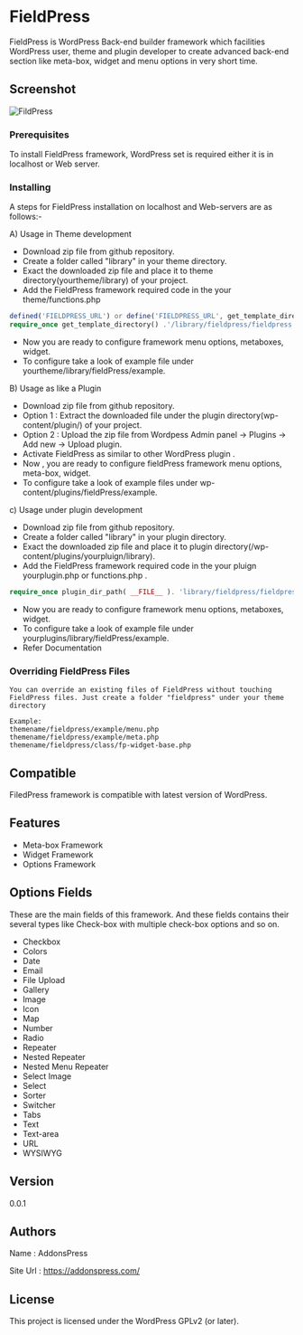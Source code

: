 # FieldPress 

FieldPress is WordPress Back-end builder framework which facilities WordPress user, theme and plugin developer to create advanced back-end section like meta-box, widget and menu options in very short time.  

## Screenshot
![FildPress](https://addonspress.com/wp-content/uploads/2018/07/field-press-backend.jpg?'FieldPRess'')

### Prerequisites

To install FieldPress framework, WordPress set is required either it is in localhost or Web server.

### Installing

A steps for FieldPress installation on localhost and Web-servers are as follows:-

A) Usage in Theme development 

- Download zip file from github repository.
- Create a folder called "library" in your theme directory.
- Exact the downloaded zip file and place it to theme directory(yourtheme/library) of your project.
- Add the FieldPress framework required code in the your theme/functions.php
```php
defined('FIELDPRESS_URL') or define('FIELDPRESS_URL', get_template_directory_uri().'/library/fieldpress/');
require_once get_template_directory() .'/library/fieldpress/fieldpress.php';
```
- Now you are ready to configure framework menu options, metaboxes, widget.
- To configure take a look of example file under yourtheme/library/fieldPress/example.

B) Usage as like a Plugin

- Download zip file from github repository.
- Option 1 : Extract the downloaded file under the plugin directory(wp-content/plugin/) of your project.
- Option 2 : Upload the zip file from Wordpess Admin panel -> Plugins -> Add new -> Upload plugin.
- Activate FieldPress as similar to other WordPress plugin . 
- Now , you are ready to configure fieldPress framework menu options, meta-box, widget.
- To configure take a look of example files under wp-content/plugins/fieldPress/example.

c) Usage under plugin development 

- Download zip file from github repository.
- Create a folder called "library" in your plugin directory.
- Exact the downloaded zip file and place it to plugin directory(/wp-content/plugins/yourpluign/library).
- Add the FieldPress framework required code in the your pluign yourplugin.php or functions.php .
```php
require_once plugin_dir_path( __FILE__ ). 'library/fieldpress/fieldpress.php';
```
- Now you are ready to configure framework menu options, metaboxes, widget.
- To configure take a look of example file under yourplugins/library/fieldPress/example.
- Refer Documentation



### Overriding FieldPress Files

    You can override an existing files of FieldPress without touching FieldPress files. Just create a folder "fieldpress" under your theme directory 

    Example: 
    themename/fieldpress/example/menu.php
    themename/fieldpress/example/meta.php
    themename/fieldpress/class/fp-widget-base.php

     
## Compatible

   FiledPress framework is compatible with latest version of WordPress.  

## Features
- Meta-box Framework
- Widget Framework
- Options Framework

## Options Fields

   These are the main fields of this framework. And these fields contains their several types like Check-box with multiple check-box options and so on. 

- Checkbox
- Colors
- Date
- Email
- File Upload
- Gallery
- Image
- Icon
- Map
- Number
- Radio
- Repeater
- Nested Repeater
- Nested Menu Repeater
- Select Image
- Select
- Sorter
- Switcher
- Tabs
- Text
- Text-area
- URL
- WYSIWYG

## Version
   0.0.1

## Authors
   
   Name    : AddonsPress
   
   Site Url : https://addonspress.com/

## License

This project is licensed under the WordPress GPLv2 (or later).


